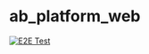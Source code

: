# ab_platform_web

[![E2E Test](https://github.com/digi-serve/ab_platform_web/actions/workflows/e2e-test.yml/badge.svg)](https://github.com/digi-serve/ab_platform_web/actions/workflows/e2e-test.yml)
